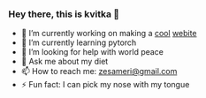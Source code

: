 ### Hey there, this is kvitka 🌸

<!--
**zesameri/zesameri** is a ✨ _special_ ✨ repository because its `README.md` (this file) appears on your GitHub profile.
-->

- 🔭 I’m currently working on making a [cool](https://www.youtube.com/watch?v=923uTY2q71I) [webite](https://zesameri.github.io)
- 🌱 I’m currently learning pytorch
- 🤔 I’m looking for help with world peace
- 💬 Ask me about my diet
- 📫 How to reach me: zesameri@gmail.com
- ⚡ Fun fact: I can pick my nose with my tongue

